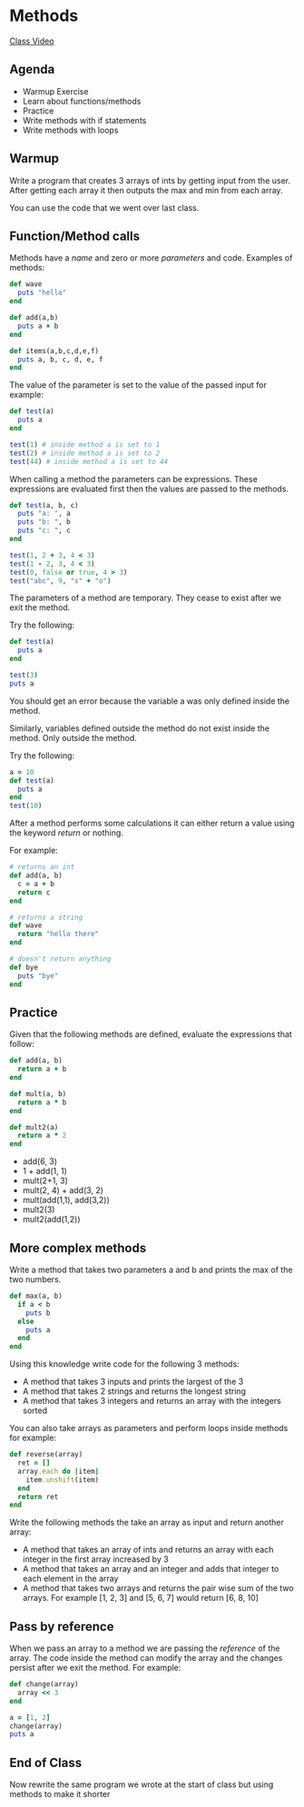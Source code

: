 # Methods
[Class Video](https://www.youtube.com/watch?v=J7A-lseHWv4)

## Agenda
- Warmup Exercise
- Learn about functions/methods
- Practice
- Write methods with if statements
- Write methods with loops

## Warmup
Write a program that creates 3 arrays of ints by getting input from the user. After getting each array it then outputs the max and min from each array.

You can use the code that we went over last class.

## Function/Method calls

Methods have a *name* and zero or more *parameters* and code. Examples of methods:

```ruby
def wave
  puts "hello"
end
```

```ruby
def add(a,b)
  puts a + b
end
```

```ruby
def items(a,b,c,d,e,f)
  puts a, b, c, d, e, f
end
```

The value of the parameter is set to the value of the passed input for example:

```ruby
def test(a)
  puts a
end

test(1) # inside method a is set to 1
test(2) # inside method a is set to 2
test(44) # inside method a is set to 44
```

When calling a method the parameters can be expressions. These expressions are evaluated first then the values are passed to the methods.

```ruby
def test(a, b, c)
  puts "a: ", a
  puts "b: ", b
  puts "c: ", c
end

test(1, 2 + 3, 4 < 3)
test(1 - 2, 3, 4 < 3)
test(0, false or true, 4 > 3)
test("abc", 9, "s" + "o")
```

The parameters of a method are temporary. They cease to exist after we exit the method.

Try the following:

```ruby
def test(a)
  puts a
end

test(3)
puts a
```

You should get an error because the variable a was only defined inside the method.

Similarly, variables defined outside the method do not exist inside the method. Only outside the method.

Try the following:

```ruby
a = 10
def test(a)
  puts a
end
test(10)
```

After a method performs some calculations it can either return a value using the keyword *return* or nothing.

For example:

```ruby
# returns an int
def add(a, b)
  c = a + b
  return c
end
```

```ruby
# returns a string
def wave
  return "hello there"
end
```

```ruby
# doesn't return anything
def bye
  puts "bye"
end
```

## Practice

Given that the following methods are defined, evaluate the expressions that follow:

```ruby
def add(a, b)
  return a + b
end

def mult(a, b)
  return a * b
end

def mult2(a)
  return a * 2
end
```

- add(6, 3)
- 1 + add(1, 1)
- mult(2+1, 3)
- mult(2, 4) + add(3, 2)
- mult(add(1,1), add(3,2))
- mult2(3)
- mult2(add(1,2))

## More complex methods

Write a method that takes two parameters a and b and prints the max of the two numbers.

```ruby
def max(a, b)
  if a < b
    puts b
  else
    puts a
  end
end
```

Using this knowledge write code for the following 3 methods:

- A method that takes 3 inputs and prints the largest of the 3
- A method that takes 2 strings and returns the longest string
- A method that takes 3 integers and returns an array with the integers sorted

You can also take arrays as parameters and perform loops inside methods for example:

```ruby
def reverse(array)
  ret = []
  array.each do |item|
    item.unshift(item)
  end
  return ret
end
```

Write the following methods the take an array as input and return another array:

- A method that takes an array of ints and returns an array with each integer in the first array increased by 3
- A method that takes an array and an integer and adds that integer to each element in the array
- A method that takes two arrays and returns the pair wise sum of the two arrays. For example [1, 2, 3] and [5, 6, 7] would return [6, 8, 10]

## Pass by reference

When we pass an array to a method we are passing the *reference* of the array. The code inside the method can modify the array and the changes persist after we exit the method. For example:

```ruby
def change(array)
  array << 3
end

a = [1, 2]
change(array)
puts a
```

## End of Class

Now rewrite the same program we wrote at the start of class but using methods to make it shorter
